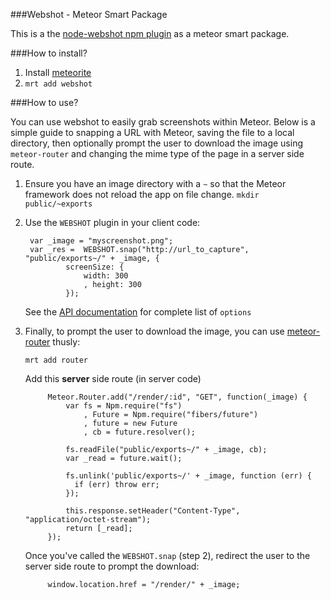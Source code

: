###Webshot - Meteor Smart Package

This is a the [node-webshot npm plugin](https://npmjs.org/package/webshot) as a meteor smart package.

###How to install?

1. Install [meteorite](https://github.com/oortcloud/meteorite)
2. `mrt add webshot`

###How to use?

You can use webshot to easily grab screenshots within Meteor. Below is a simple guide to snapping a URL with Meteor, saving the file to a local directory, then optionally prompt the user to download the image using `meteor-router` and changing the mime type of the page in a server side route.

1. Ensure you have an image directory with a `~` so that the Meteor framework does not reload the app on file change.
	`mkdir public/~exports`

2. Use the `WEBSHOT` plugin in your client code:

		var _image = "myscreenshot.png";
		var _res =  WEBSHOT.snap("http://url_to_capture", "public/exports~/" + _image, {
				screenSize: {
					width: 300
					, height: 300
				});

	See the [API documentation](https://npmjs.org/package/webshot) for complete list of `options`

3. Finally, to prompt the user to download the image, you can use [meteor-router](https://github.com/tmeasday/meteor-router) thusly:

	`mrt add router`
	
	Add this **server** side route (in server code)

			Meteor.Router.add("/render/:id", "GET", function(_image) {
				var fs = Npm.require("fs")
					, Future = Npm.require("fibers/future")
					, future = new Future
					, cb = future.resolver();
	
				fs.readFile("public/exports~/" + _image, cb);
				var _read = future.wait();
	
				fs.unlink('public/exports~/' + _image, function (err) {
				  if (err) throw err;
				});
	
				this.response.setHeader("Content-Type", "application/octet-stream");
				return [_read];
			});

	Once you've called the `WEBSHOT.snap` (step 2), redirect the user to the server side route to prompt the download:

			window.location.href = "/render/" + _image;
